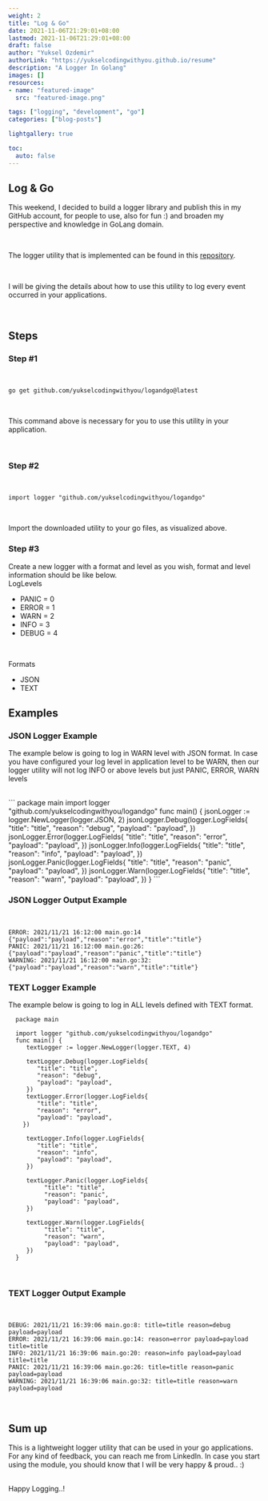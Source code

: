 ```yaml
---
weight: 2
title: "Log & Go"
date: 2021-11-06T21:29:01+08:00
lastmod: 2021-11-06T21:29:01+08:00
draft: false
author: "Yuksel Ozdemir"
authorLink: "https://yukselcodingwithyou.github.io/resume"
description: "A Logger In Golang"
images: []
resources:
- name: "featured-image"
  src: "featured-image.png"

tags: ["logging", "development", "go"]
categories: ["blog-posts"]

lightgallery: true

toc:
  auto: false
---
```

## Log & Go
This weekend, I decided to build a logger library and publish this in my GitHub account, for people to use, also for fun :) and broaden my perspective and knowledge in GoLang domain.

<br/>

The logger utility that is implemented can be found in this [repository](https://github.com/yukselcodingwithyou/logandgo).

<br/>

I will be giving the details about how to use this utility to log every event occurred in your applications.

<br/>

## Steps
### Step #1

<br/>

```go get github.com/yukselcodingwithyou/logandgo@latest```

<br/>

This command above is necessary for you to use this utility in your application.

<br/>

### Step #2

<br/>

```import logger "github.com/yukselcodingwithyou/logandgo"```

<br/>

Import the downloaded utility to your go files, as visualized above.

### Step #3

Create a new logger with a format and level as you wish, format and level information should be like below.
<br/>
LogLevels
- PANIC = 0
- ERROR = 1
- WARN = 2
- INFO = 3
- DEBUG = 4

<br/>

Formats
- JSON
- TEXT

## Examples

### JSON Logger Example

The example below is going to log in WARN level with JSON format. In case you have configured your log level in application level to be WARN, then our logger utility will not log INFO or above levels but just PANIC, ERROR, WARN levels

<br/>
```
package main
import logger "github.com/yukselcodingwithyou/logandgo"
func main() {
    jsonLogger := logger.NewLogger(logger.JSON, 2)
    jsonLogger.Debug(logger.LogFields{
        "title": "title",
        "reason": "debug",
        "payload": "payload",
    })
    jsonLogger.Error(logger.LogFields{
        "title": "title",
        "reason": "error",
        "payload": "payload",
    })
    jsonLogger.Info(logger.LogFields{
        "title": "title",
        "reason": "info",
        "payload": "payload",
    })
    jsonLogger.Panic(logger.LogFields{
        "title": "title",
        "reason": "panic",
        "payload": "payload",
    })
    jsonLogger.Warn(logger.LogFields{
        "title": "title",
        "reason": "warn",
        "payload": "payload",
    })
}
```

<br/>

### JSON Logger Output Example

<br/>

```
ERROR: 2021/11/21 16:12:00 main.go:14 {"payload":"payload","reason":"error","title":"title"}
PANIC: 2021/11/21 16:12:00 main.go:26: {"payload":"payload","reason":"panic","title":"title"}
WARNING: 2021/11/21 16:12:00 main.go:32: {"payload":"payload","reason":"warn","title":"title"}
```

### TEXT Logger Example

The example below is going to log in ALL levels defined with TEXT format.
```
  package main

  import logger "github.com/yukselcodingwithyou/logandgo"
  func main() {
     textLogger := logger.NewLogger(logger.TEXT, 4)
    
     textLogger.Debug(logger.LogFields{
        "title": "title",
        "reason": "debug",
        "payload": "payload",
     })
     textLogger.Error(logger.LogFields{
        "title": "title",
        "reason": "error",
        "payload": "payload",
    })
     
     textLogger.Info(logger.LogFields{
        "title": "title",
        "reason": "info",
        "payload": "payload",
     })
    
     textLogger.Panic(logger.LogFields{
          "title": "title",
          "reason": "panic",
          "payload": "payload",
     })
    
     textLogger.Warn(logger.LogFields{
          "title": "title",
          "reason": "warn",
          "payload": "payload",
     })
  }
```

<br/>

### TEXT Logger Output Example

<br/>

```
DEBUG: 2021/11/21 16:39:06 main.go:8: title=title reason=debug payload=payload
ERROR: 2021/11/21 16:39:06 main.go:14: reason=error payload=payload title=title
INFO: 2021/11/21 16:39:06 main.go:20: reason=info payload=payload title=title
PANIC: 2021/11/21 16:39:06 main.go:26: title=title reason=panic payload=payload
WARNING: 2021/11/21 16:39:06 main.go:32: title=title reason=warn payload=payload
```

<br/>

## Sum up
This is a lightweight logger utility that can be used in your go applications. For any kind of feedback, you can reach me from LinkedIn. In case you start using the module, you should know that I will be very happy & proud.. :)

<br/>
Happy Logging..!